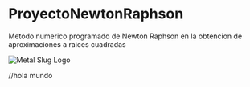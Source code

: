 # ProyectoNewtonRaphson
Metodo numerico programado de Newton Raphson en la obtencion de aproximaciones a raices cuadradas

![Metal Slug Logo](https://help.solidworks.com/2010/spanish/solidworks/cworks/legacyhelp/simulation/art_local/NL_NR_scheme.gif)



//hola mundo